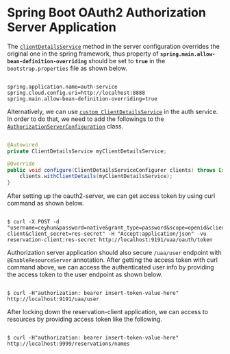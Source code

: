 # Spring Boot OAuth2 Authorization Server Application

The [`clientDetailsService`](./src/main/java/com/ca/samples/cloud/authservice/AuthorizationServerConfiguration.java) method in the server configuration overrides the original one in the spring framework, thus property of **`spring.main.allow-bean-definition-overriding`** should be set to **`true`** in the `bootstrap.properties` file as shown below.

```properties

spring.application.name=auth-service
spring.cloud.config.uri=http://localhost:8888
spring.main.allow-bean-definition-overriding=true

```

Alternatively, we can use [`custom ClientDetailsService`](./src/main/java/com/ca/samples/cloud/authservice/ClientConfiguration.java) in the auth service. In order to do that, we need to add the followings to the [`AuthorizationServerConfiguration`](./src/main/java/com/ca/samples/cloud/authservice/AuthorizationServerConfiguration.java) class.

```java

@Autowired
private ClientDetailsService myClientDetailsService;

@Override
public void configure(ClientDetailsServiceConfigurer clients) throws Exception {
    clients.withClientDetails(myClientDetailsService);
}

```

After setting up the oauth2-server, we can get access token by using curl command as shown below.

```curl

$ curl -X POST -d "username=ceyhun&password=native&grant_type=password&scope=openid&client_id=reservation-client&client_secret=res-secret" -H "Accept:application/json" -vu reservation-client:res-secret http://localhost:9191/uaa/oauth/token

```

Authorization server application should also secure `/uaa/user` endpoint with `@EnableResourceServer` annotation. After getting the access token with curl command above, we can access the authenticated user info by providing the access token to the user endpoint as shown below.

```curl

$ curl -H"authorization: bearer insert-token-value-here" http://localhost:9191/uaa/user

```

After locking down the reservation-client application, we can access to resources by providing access token like the following.

```curl

$ curl -H"authorization: bearer insert-token-value-here" http://localhost:9999/reservations/names

```
